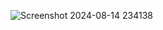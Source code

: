 ![Screenshot 2024-08-14 234138](https://github.com/user-attachments/assets/bc12cc33-9cb5-4298-a157-9d76c966684a)

